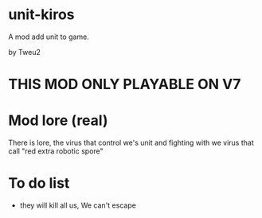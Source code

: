 # unit-kiros
A mod add unit to game.

by Tweu2 

# THIS MOD ONLY PLAYABLE ON V7
# Mod lore (real)
There is lore, the virus that control we's unit and fighting with we virus that call "red extra robotic spore"

# To do list
- they will kill all us, We can't escape


